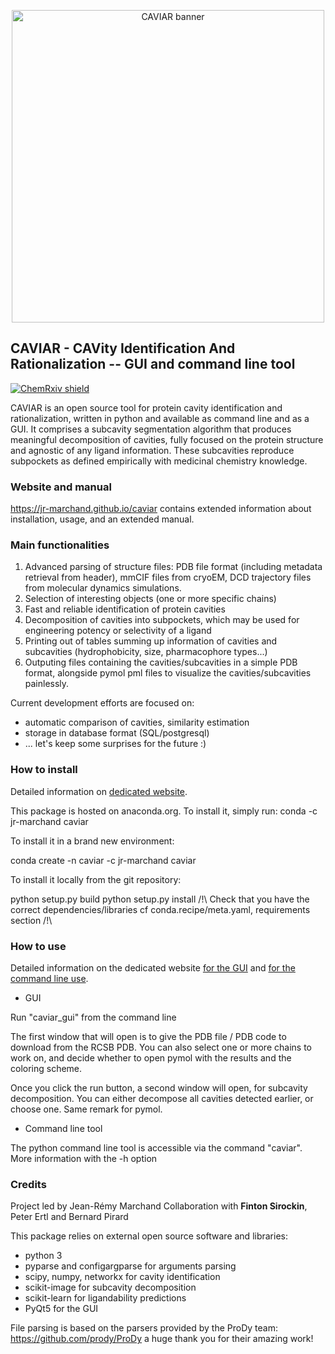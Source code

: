 <p align="center">
	<img src="https://github.com/jr-marchand/caviar/blob/master/docs/assets/toc.png" alt="CAVIAR banner" width="500"/>
</p>

## CAVIAR - CAVity Identification And Rationalization -- GUI and command line tool

[![ChemRxiv shield](https://img.shields.io/badge/ChemRxiv-10.26434%2Fchemrxiv.12806819-red)](https://doi.org/10.26434/chemrxiv.12806819)


CAVIAR is an open source tool for protein cavity identification and rationalization, written in python and available as command line and as a GUI. It comprises a subcavity segmentation algorithm that produces meaningful decomposition of cavities, fully focused on the protein structure and agnostic of any ligand information. These subcavities reproduce subpockets as defined empirically with medicinal chemistry knowledge.

### Website and manual

https://jr-marchand.github.io/caviar contains extended information about installation, usage, and an extended manual.   


### Main functionalities

1. Advanced parsing of structure files: PDB file format (including metadata retrieval from header), mmCIF files from cryoEM, DCD trajectory files from molecular dynamics simulations.
2. Selection of interesting objects (one or more specific chains)
3. Fast and reliable identification of protein cavities
4. Decomposition of cavities into subpockets, which may be used for engineering potency or selectivity of a ligand
5. Printing out of tables summing up information of cavities and subcavities (hydrophobicity, size, pharmacophore types...)
6. Outputing files containing the cavities/subcavities in a simple PDB format, alongside pymol pml files to visualize the cavities/subcavities painlessly.

Current development efforts are focused on:
 - automatic comparison of cavities, similarity estimation
 - storage in database format (SQL/postgresql)
 - ... let's keep some surprises for the future :)

### How to install

Detailed information on [dedicated website](https://jr-marchand.github.io/caviar/using-caviar/installation).

This package is hosted on anaconda.org. 
To install it, simply run:
conda -c jr-marchand caviar

To install it in a brand new environment:

conda create -n caviar -c jr-marchand caviar

To install it locally from the git repository:

python setup.py build
python setup.py install
/!\ Check that you have the correct dependencies/libraries
cf conda.recipe/meta.yaml, requirements section
/!\ 

### How to use

Detailed information on the dedicated website [for the GUI](https://jr-marchand.github.io/caviar/using-caviar/caviar-gui) and [for the command line use](https://jr-marchand.github.io/caviar/using-caviar/caviar-cmdline).

- GUI

Run "caviar_gui" from the command line 

The first window that will open is to give the PDB file / PDB code to download from the RCSB PDB. You can also select one or more chains to work on, and decide whether to open pymol with the results and the coloring scheme.

Once you click the run button, a second window will open, for subcavity decomposition. You can either decompose all cavities detected earlier, or choose one. Same remark for pymol.

- Command line tool

The python command line tool is accessible via the command "caviar". More information with the -h option

### Credits

Project led by Jean-Rémy Marchand
Collaboration with **Finton Sirockin**, Peter Ertl and Bernard Pirard


This package relies on external open source software and libraries:
* python 3 
* pyparse and configargparse for arguments parsing
* scipy, numpy, networkx for cavity identification
* scikit-image for subcavity decomposition
* scikit-learn for ligandability predictions
* PyQt5 for the GUI 

File parsing is based on the parsers provided by the ProDy team: https://github.com/prody/ProDy a huge thank you for their amazing work!